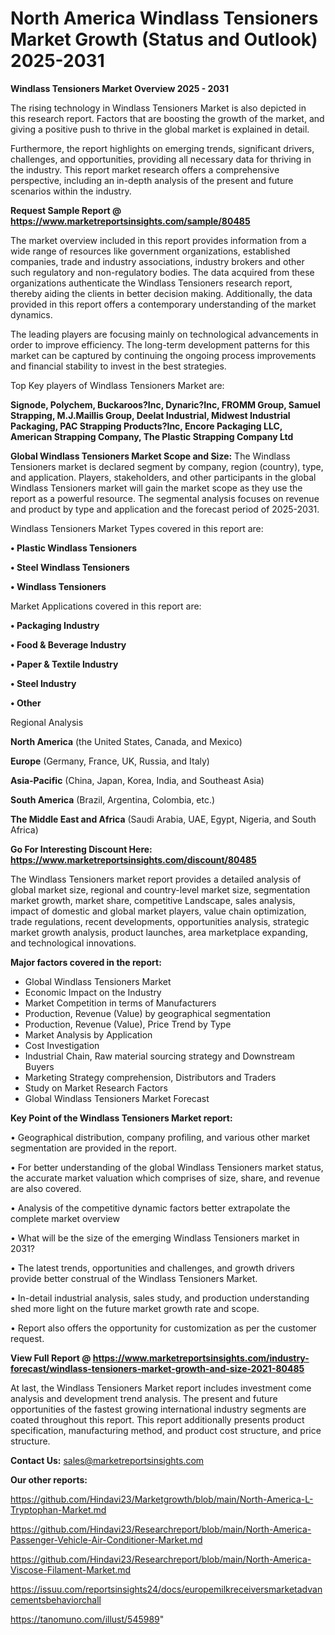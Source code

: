 # North America Windlass Tensioners Market Growth (Status and Outlook) 2025-2031

<Strong> Windlass Tensioners Market Overview 2025 - 2031</strong>

The rising technology in Windlass Tensioners Market is also depicted in this research report. Factors that are boosting the growth of the market, and giving a positive push to thrive in the global market is explained in detail.

Furthermore, the report highlights on emerging trends, significant drivers, challenges, and opportunities, providing all necessary data for thriving in the industry. This report market research offers a comprehensive perspective, including an in-depth analysis of the present and future scenarios within the industry.

<strong>Request Sample Report @ <a href=https://www.marketreportsinsights.com/sample/80485>https://www.marketreportsinsights.com/sample/80485</a></strong>

The market overview included in this report provides information from a wide range of resources like government organizations, established companies, trade and industry associations, industry brokers and other such regulatory and non-regulatory bodies. The data acquired from these organizations authenticate the Windlass Tensioners research report, thereby aiding the clients in better decision making. Additionally, the data provided in this report offers a contemporary understanding of the market dynamics.

The leading players are focusing mainly on technological advancements in order to improve efficiency. The long-term development patterns for this market can be captured by continuing the ongoing process improvements and financial stability to invest in the best strategies.

Top Key players of Windlass Tensioners Market are:

<strong>Signode, Polychem, Buckaroos?Inc, Dynaric?Inc, FROMM Group, Samuel Strapping, M.J.Maillis Group, Deelat Industrial, Midwest Industrial Packaging, PAC Strapping Products?Inc, Encore Packaging LLC, American Strapping Company, The Plastic Strapping Company Ltd</strong>

<strong><b>Global Windlass Tensioners Market Scope and Size:</b></strong>
The Windlass Tensioners market is declared segment by company, region (country), type, and application. Players, stakeholders, and other participants in the global Windlass Tensioners market will gain the market scope as they use the report as a powerful resource. The segmental analysis focuses on revenue and product by type and application and the forecast period of 2025-2031.

Windlass Tensioners Market Types covered in this report are:

<strong>• Plastic Windlass Tensioners

• Steel Windlass Tensioners

• Windlass Tensioners</strong>

Market Applications covered in this report are:

<strong>• Packaging Industry

• Food & Beverage Industry

• Paper & Textile Industry

• Steel Industry

• Other</strong> 

Regional Analysis

<strong>North America</strong> (the United States, Canada, and Mexico)

<strong>Europe</strong> (Germany, France, UK, Russia, and Italy)

<strong>Asia-Pacific</strong> (China, Japan, Korea, India, and Southeast Asia)

<strong>South America</strong> (Brazil, Argentina, Colombia, etc.)

<strong>The Middle East and Africa</strong> (Saudi Arabia, UAE, Egypt, Nigeria, and South Africa)

<strong>Go For Interesting Discount Here: <a href=https://www.marketreportsinsights.com/discount/80485>https://www.marketreportsinsights.com/discount/80485</a></strong>

The Windlass Tensioners market report provides a detailed analysis of global market size, regional and country-level market size, segmentation market growth, market share, competitive Landscape, sales analysis, impact of domestic and global market players, value chain optimization, trade regulations, recent developments, opportunities analysis, strategic market growth analysis, product launches, area marketplace expanding, and technological innovations.

<strong><b>Major factors covered in the report:</b></strong>
<ul>
  <li>Global Windlass Tensioners Market </li>
  <li>Economic Impact on the Industry</li>
  <li>Market Competition in terms of Manufacturers</li>
  <li>Production, Revenue (Value) by geographical segmentation</li>
  <li>Production, Revenue (Value), Price Trend by Type</li>
  <li>Market Analysis by Application</li>
  <li>Cost Investigation</li>
  <li>Industrial Chain, Raw material sourcing strategy and Downstream Buyers</li>
  <li>Marketing Strategy comprehension, Distributors and Traders</li>
  <li>Study on Market Research Factors</li>
  <li>Global Windlass Tensioners Market Forecast</li>
</ul>

<strong><b>Key Point of the Windlass Tensioners Market report:</b></strong>

• Geographical distribution, company profiling, and various other market segmentation are provided in the report.

• For better understanding of the global Windlass Tensioners market status, the accurate market valuation which comprises of size, share, and revenue are also covered.

• Analysis of the competitive dynamic factors better extrapolate the complete market overview

• What will be the size of the emerging Windlass Tensioners market in 2031?

• The latest trends, opportunities and challenges, and growth drivers provide better construal of the Windlass Tensioners Market.

• In-detail industrial analysis, sales study, and production understanding shed more light on the future market growth rate and scope.

• Report also offers the opportunity for customization as per the customer request.

<strong><b>View Full Report @ <a href=https://www.marketreportsinsights.com/industry-forecast/windlass-tensioners-market-growth-and-size-2021-80485>https://www.marketreportsinsights.com/industry-forecast/windlass-tensioners-market-growth-and-size-2021-80485</a></b></strong>


At last, the Windlass Tensioners Market report includes investment come analysis and development trend analysis. The present and future opportunities of the fastest growing international industry segments are coated throughout this report. This report additionally presents product specification, manufacturing method, and product cost structure, and price structure.

<strong>Contact Us:</strong>
sales@marketreportsinsights.com

<strong>Our other reports:</strong>

<a href=https://github.com/Hindavi23/Marketgrowth/blob/main/North-America-L-Tryptophan-Market.md>https://github.com/Hindavi23/Marketgrowth/blob/main/North-America-L-Tryptophan-Market.md</a>

<a href=https://github.com/Hindavi23/Researchreport/blob/main/North-America-Passenger-Vehicle-Air-Conditioner-Market.md>https://github.com/Hindavi23/Researchreport/blob/main/North-America-Passenger-Vehicle-Air-Conditioner-Market.md</a>

<a href=https://github.com/Hindavi23/Researchreport/blob/main/North-America-Viscose-Filament-Market.md>https://github.com/Hindavi23/Researchreport/blob/main/North-America-Viscose-Filament-Market.md</a>

<a href=https://issuu.com/reportsinsights24/docs/europemilkreceiversmarketadvancementsbehaviorchall>https://issuu.com/reportsinsights24/docs/europemilkreceiversmarketadvancementsbehaviorchall</a>

<a href=https://tanomuno.com/illust/545989>https://tanomuno.com/illust/545989</a>"
